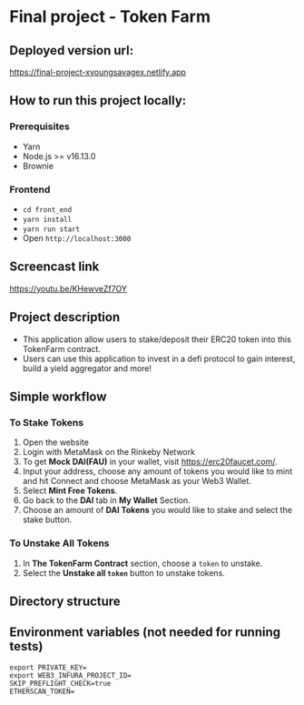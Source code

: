 # Final project - Token Farm

## Deployed version url:

https://final-project-xyoungsavagex.netlify.app

## How to run this project locally:

### Prerequisites
- Yarn
- Node.js >= v16.13.0
- Brownie

### Frontend

- `cd front_end`
- `yarn install`
- `yarn run start`
- Open `http://localhost:3000`

## Screencast link
https://youtu.be/KHewveZf7OY

## Project description
- This application allow users to stake/deposit their ERC20 token into this TokenFarm contract.
- Users can use this application to invest in a defi protocol to gain interest, build a yield aggregator and more!

## Simple workflow
### To Stake Tokens
1. Open the website
2. Login with MetaMask on the Rinkeby Network
3. To get **Mock DAI(FAU)** in your wallet, visit https://erc20faucet.com/.
4. Input your address, choose any amount of tokens you would like to mint and hit Connect and choose MetaMask as your Web3 Wallet.
5. Select **Mint Free Tokens**.
6. Go back to the **DAI** tab in **My Wallet** Section.
7. Choose an amount of **DAI Tokens** you would like to stake and select the stake button.

### To Unstake All Tokens
1. In **The TokenFarm Contract** section, choose a `token` to unstake.
2. Select the **Unstake all `token`** button to unstake tokens.


## Directory structure

## Environment variables (not needed for running tests)

```
export PRIVATE_KEY=
export WEB3_INFURA_PROJECT_ID=
SKIP_PREFLIGHT_CHECK=true
ETHERSCAN_TOKEN=
```


